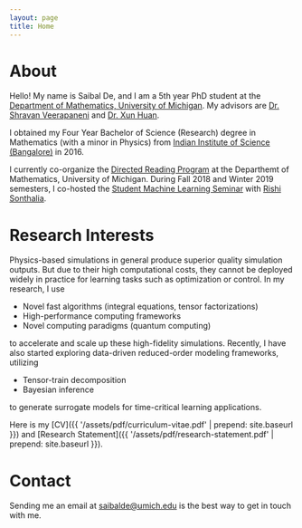 ```yaml
---
layout: page
title: Home
---
```


# About

Hello! My name is Saibal De, and I am a 5th year PhD student at the [Department
of Mathematics, University of Michigan](https://lsa.umich.edu/math/). My
advisors are [Dr. Shravan Veerapaneni](http://www.math.lsa.umich.edu/~shravan/)
and [Dr. Xun Huan](http://rxhuan.com/).

I obtained my Four Year Bachelor of Science (Research) degree in Mathematics
(with a minor in Physics) from [Indian Institute of Science
(Bangalore)](https://iisc.ac.in/) in 2016.

I currently co-organize the [Directed Reading
Program](https://sites.google.com/umich.edu/drp) at the Departhemt of
Mathematics, University of Michigan. During Fall 2018 and Winter 2019 semesters,
I co-hosted the [Student Machine Learning
Seminar](http://dept.math.lsa.umich.edu/seminars_events/events.php?eventdefid=98)
with [Rishi Sonthalia](https://sites.google.com/umich.edu/rsonthal/).

# Research Interests

Physics-based simulations in general produce superior quality simulation
outputs. But due to their high computational costs, they cannot be deployed
widely in practice for learning tasks such as optimization or control. In my
research, I use

*   Novel fast algorithms (integral equations, tensor factorizations)
*   High-performance computing frameworks
*   Novel computing paradigms (quantum computing)

to accelerate and scale up these high-fidelity simulations. Recently, I have
also started exploring data-driven reduced-order modeling frameworks, utilizing

*   Tensor-train decomposition
*   Bayesian inference

to generate surrogate models for time-critical learning applications.

Here is my [CV]({{ '/assets/pdf/curriculum-vitae.pdf' | prepend: site.baseurl
}}) and [Research Statement]({{ '/assets/pdf/research-statement.pdf' | prepend:
site.baseurl }}).

# Contact

Sending me an email at [saibalde@umich.edu](mailto:saibalde@umich.edu) is the
best way to get in touch with me.
